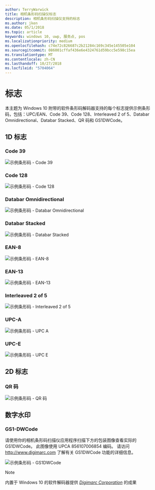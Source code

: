```yaml
---
author: TerryWarwick
title: 相机条形码扫描仪标志
description: 相机条形码扫描仪支持的标志
ms.author: jken
ms.date: 05/1/2018
ms.topic: article
keywords: windows 10, uwp, 服务点, pos
ms.localizationpriority: medium
ms.openlocfilehash: c74e72c826687c2b21284c169c345e145505e104
ms.sourcegitcommit: 086001cffaf436e6e4324761d59bcc5e598c15ea
ms.translationtype: MT
ms.contentlocale: zh-CN
ms.lasthandoff: 10/27/2018
ms.locfileid: "5704064"
---
```

# <a name="symbologies"></a>标志
本主题为 Windows 10 附带的软件条形码解码器支持的每个标志提供示例条形码，包括：UPC/EAN、Code 39、Code 128、Interleaved 2 of 5、Databar Omnidirectional、Databar Stacked、QR 码和 GS1DWCode。

## <a name="1d-symbologies"></a>1D 标志

### <a name="code-39"></a>Code 39
![示例条形码 - Code 39](images/pos/sample-barcode-code39.png)

### <a name="code-128"></a>Code 128
![示例条形码 - Code 128](images/pos/sample-barcode-code128.png)

### <a name="databar-omnidirectional"></a>Databar Omnidirectional
![示例条形码 - Databar Omnidirectional](images/pos/sample-barcode-databar-omnidirectional.png) 
### <a name="databar-stacked"></a>Databar Stacked
![示例条形码 - Databar Stacked](images/pos/sample-barcode-databar-stacked.png)

### <a name="ean-8"></a>EAN-8
![示例条形码 - EAN-8](images/pos/sample-barcode-ean8.png)

### <a name="ean-13"></a>EAN-13
![示例条形码 - EAN-13](images/pos/sample-barcode-ean13.png)

### <a name="interleaved-2-of-5"></a>Interleaved 2 of 5
![示例条形码 - Interleaved 2 of 5](images/pos/sample-barcode-interleaved-2-of-5.png)

### <a name="upc-a"></a>UPC-A
![示例条形码 - UPC A](images/pos/sample-barcode-upca.png)

### <a name="upc-e"></a>UPC-E
![示例条形码 - UPC E](images/pos/sample-barcode-upce.png)

## <a name="2d-symbologies"></a>2D 标志
### <a name="qr-code"></a>QR 码
![示例条形码 - QR 码](images/pos/sample-barcode-qrcode.png)

## <a name="digital-watermark"></a>数字水印
### <a name="gs1-dwcode"></a>GS1-DWCode

请使用你的相机条形码扫描仪应用程序扫描下方的包装图像查看实际的 GS1DWCode。  此图像使用 UPCA 856107006854 编码。  请访问 http://www.digimarc.com 了解有关 GS1DWCode 功能的详细信息。

![示例条形码 - GS1DWCode](images/pos/rice-box-v7.jpg)

> [!NOTE]
> 内置于 Windows 10 的软件解码器提供 [*Digimarc Corporation*](https://www.digimarc.com/) 的成果
